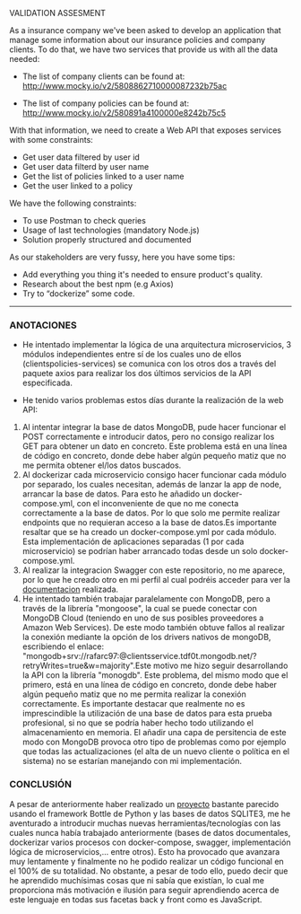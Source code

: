 VALIDATION ASSESMENT

As a insurance company we've been asked to develop an application that
manage some information about our insurance policies and company clients.
To do that, we have two services that provide us with all the data needed:

* The list of company clients can be found at:
http://www.mocky.io/v2/5808862710000087232b75ac

* The list of company policies can be found at:
http://www.mocky.io/v2/580891a4100000e8242b75c5

With that information, we need to create a Web API that exposes services
with some constraints:

* Get user data filtered by user id 
* Get user data filterd by user name 
* Get the list of policies linked to a user name 
* Get the user linked to a policy 

We have the following constraints:

* To use Postman to check queries	
* Usage of last technologies (mandatory Node.js)
* Solution properly structured and documented

As our stakeholders are very fussy, here you have some tips:

* Add everything you thing it's needed to ensure product's quality.
* Research about the best npm (e.g Axios)
* Try to “dockerize” some code. 			

------------------------------------------------------------------------------------------------------------------------------------------------------------------
### ANOTACIONES

- He intentado implementar la lógica de una arquitectura microservicios, 3 módulos independientes entre sí de los cuales uno de ellos (clientspolicies-services)
se comunica con los otros dos a través del paquete axios para realizar los dos últimos servicios de la API especificada.

- He tenido varios problemas estos días durante la realización de la web API:

1. Al intentar integrar la base de datos MongoDB, pude hacer funcionar el POST correctamente e introducir datos, pero no consigo realizar los GET para obtener
un dato en concreto. Este problema está en una línea de código en concreto, donde debe haber algún pequeño matiz que no me permita obtener el/los datos buscados.
2. Al dockerizar cada microservicio consigo hacer funcionar cada módulo por separado, los cuales necesitan, además de lanzar la app de node, arrancar la base      de datos. Para esto he añadido un docker-compose.yml, con el inconveniente de que no me conecta correctamente a la base de datos.  Por lo que solo me             permite realizar endpoints que no requieran acceso a la base de datos.Es importante resaltar que se ha creado un docker-compose.yml por cada módulo. Esta implementación de aplicaciones separadas (1 por cada microservicio) se podrían haber arrancado todas desde un solo docker-compose.yml.
3. Al realizar la integracion Swagger con este repositorio, no me aparece, por lo que he creado otro en mi perfil al cual podréis acceder para ver la [documentacion](https://github.com/rafarc97/SwaggerDocumentation) realizada.
4. He intentado también trabajar paralelamente con MongoDB, pero a través de la librería "mongoose", la cual se puede conectar con MongoDB Cloud (teniendo en uno de sus posibles proveedores a Amazon Web Services). De este modo también obtuve fallos al realizar la conexión mediante la opción de los drivers nativos de mongoDB, escribiendo el enlace: "mongodb+srv://rafarc97:<password>@clientsservice.tdf0t.mongodb.net/<dbname>?retryWrites=true&w=majority".Este motivo me hizo seguir desarrollando la API con la librería "monogdb". Este problema, del mismo modo que el primero, está en una línea de código en concreto, donde debe haber algún pequeño matiz que no me permita realizar la conexión correctamente. Es importante destacar que realmente no es imprescindible la utilización de una base de datos para esta prueba profesional, si no que se podría haber hecho todo utilizando el almacenamiento en memoria. El añadir una capa de persitencia de este modo con MongoDB provoca otro tipo de problemas como por ejemplo que todas las actualizaciones (el alta de un nuevo cliente o política en el sistema) no se estarían manejando con mi implementación.


### CONCLUSIÓN 

A pesar de anteriormente haber realizado un [proyecto](https://github.com/rafarc97/smallProjects/tree/master/APIRestBottle) bastante parecido usando el framework Bottle de Python y las bases de datos SQLITE3, me he aventurado a introducir muchas nuevas herramientas/tecnologías con las cuales nunca había trabajado anteriormente (bases de datos documentales, dockerizar varios procesos con docker-compose, swagger, implementación lógica de microservicios,... entre otros). Esto ha provocado que avanzara muy lentamente y finalmente no he podido realizar un código funcional en el 100% de su totalidad. No obstante, a pesar de todo ello, puedo decir que he aprendido muchísimas cosas que ni sabía que existían, lo cual me proporciona más motivación e ilusión para seguir aprendiendo acerca de este lenguaje en todas sus facetas back y front como es JavaScript.
